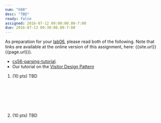 ```yaml
---
num: "h08"
desc: "TBD"
ready: false
assigned: 2016-07-12 09:00:00.00-7:00
due: 2016-07-13 09:30:00.00-7:00
---
```


As preparation for your [lab06](/lab/lab06), please read both of the following. Note that links are available at 
the online version of this assignment, here: {{site.url}}{{page.url}}).

* [cs56-parsing-tutorial](https://github.com/UCSB-CS56-M16/cs56-parsing-tutorial).   
* Our tutorial on the [Visitor Design Pattern](https://github.com/UCSB-CS56-M16/visitor-pattern-tutorial)

<ol>

<li markdown="1" style="margin-bottom:8em;">

(10 pts) TBD


<div class="pagebreak"></div>

</li>

<li markdown="1" style="margin-bottom:9em;">

(10 pts) TBD

</li>

</ol>

<div style="display:none">
http://UCSB-CS56-M16.github.io/hwk/h08
</div>
